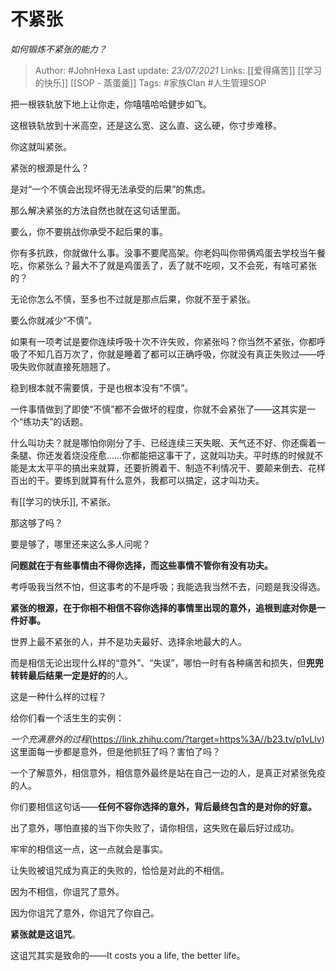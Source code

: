 # 不紧张
*如何锻炼不紧张的能力？*

> Author: #JohnHexa
Last update: *23/07/2021* 
Links: [[爱得痛苦]] [[学习的快乐]] [[SOP - 蒸蛋羹]]
Tags:  #家族Clan #人生管理SOP  



把一根铁轨放下地上让你走，你嘻嘻哈哈健步如飞。

这根铁轨放到十米高空，还是这么宽、这么直、这么硬，你寸步难移。

你这就叫紧张。

  


紧张的根源是什么？

是对“一个不慎会出现坏得无法承受的后果”的焦虑。

那么解决紧张的方法自然也就在这句话里面。

要么，你不要挑战你承受不起后果的事。

你有多抗跌，你就做什么事。没事不要爬高架。你老妈叫你带俩鸡蛋去学校当午餐吃，你紧张么？最大不了就是鸡蛋丢了，丢了就不吃呗，又不会死，有啥可紧张的？

无论你怎么不慎，至多也不过就是那点后果，你就不至于紧张。

  


要么你就减少“不慎”。

如果有一项考试是要你连续呼吸十次不许失败，你紧张吗？你当然不紧张，你都呼吸了不知几百万次了，你就是睡着了都可以正确呼吸，你就没有真正失败过——呼吸失败你就直接死翘翘了。

稳到根本就不需要慎，于是也根本没有“不慎”。

一件事情做到了即使“不慎”都不会做坏的程度，你就不会紧张了——这其实是一个“练功夫”的话题。

什么叫功夫？就是哪怕你刚分了手、已经连续三天失眠、天气还不好、你还瘸着一条腿、你还发着烧没痊愈……你都能把这事干了，这就叫功夫。平时练的时候就不能是太太平平的搞出来就算，还要折腾着干、制造不利情况干、要颠来倒去、花样百出的干。要练到就算有什么意外，我都可以搞定，这才叫功夫。

有[[学习的快乐]], 不紧张。

  


那这够了吗？

要是够了，哪里还来这么多人问呢？

**问题就在于有些事情由不得你选择，而这些事情不管你有没有功夫。**

考呼吸我当然不怕，但这事考的不是呼吸；我能选我当然不去，问题是我没得选。

**紧张的根源，在于你相不相信不容你选择的事情里出现的意外，追根到底对你是一件好事。**

世界上最不紧张的人，并不是功夫最好、选择余地最大的人。

而是相信无论出现什么样的“意外”、“失误”，哪怕一时有各种痛苦和损失，但**兜兜转转最后结果一定是好的**的人。

这是一种什么样的过程？

给你们看一个活生生的实例：

*一个充满意外的过程*(https://link.zhihu.com/?target=https%3A//b23.tv/p1vLlv)这里面每一步都是意外，但是他抓狂了吗？害怕了吗？

一个了解意外，相信意外，相信意外最终是站在自己一边的人，是真正对紧张免疫的人。

你们要相信这句话——**任何不容你选择的意外，背后最终包含的是对你的好意。**

出了意外，哪怕直接的当下你失败了，请你相信，这失败在最后好过成功。

牢牢的相信这一点，这一点就会是事实。

让失败被诅咒成为真正的失败的，恰恰是对此的不相信。

因为不相信，你诅咒了意外。

因为你诅咒了意外，你诅咒了你自己。

**紧张就是这诅咒**。

这诅咒其实是致命的——It costs you a life, the better life。



